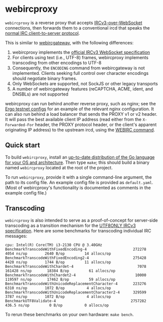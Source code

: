 webircproxy
===========

`webircproxy` is a reverse proxy that accepts [IRCv3-over-WebSocket](https://ircv3.net/specs/extensions/websocket) connections, then forwards them to a conventional ircd that speaks the [normal IRC client-to-server protocol](https://modern.ircdocs.horse/).

This is similar to [webircgateway](https://github.com/kiwiirc/webircgateway), with the following differences:

1. webircproxy implements the [official IRCv3 WebSocket specification](https://ircv3.net/specs/extensions/websocket)
2. For clients using text (i.e., UTF-8) frames, webircproxy implements transcoding from other encodings to UTF-8
3. Consequently, the `ENCODING` command from webircgateway is not implemented. Clients seeking full control over character encodings should negotiate binary frames.
4. Only WebSockets are supported, not SockJS or other legacy transports
5. A number of webircgateway features (reCAPTCHA, ACME, ident, and DNSBLs) are not supported

webircproxy can run behind another reverse proxy, such as nginx; see the [Ergo testnet configs](https://github.com/ergochat/testnet.ergo.chat/blob/e247d9c9cb0cb5aa73e4b126061a79149356854d/nginx_https.conf#L26-L37) for an example of the relevant nginx configuration. It can also run behind a load balancer that sends the PROXY v1 or v2 header. It will pass the best available client IP address (read either from the `X-Forwarded-For` header, the PROXY protocol header, or the client's apparent originating IP address) to the upstream ircd, using the [WEBIRC command](https://ircv3.net/specs/extensions/webirc).

Quick start
-----------

To build `webircproxy`, install an [up-to-date distribution of the Go language for your OS and architecture](https://golang.org/dl/). Then type `make`; this should build a binary named `webircproxy` located at the root of the project.

To run `webircproxy`, provide it with a single command-line argument, the path to its config file. An example config file is provided as `default.yaml`. (Most of webircproxy's functionality is documented as comments in the example config file.)

Transcoding
-----------

`webircproxy` is also intended to serve as a proof-of-concept for server-side transcoding as a transition mechanism for the [UTF8ONLY IRCv3 specification](https://ircv3.net/specs/extensions/utf8-only). Here are some benchmarks for transcoding individual IRC messages:

```
cpu: Intel(R) Core(TM) i3-2130 CPU @ 3.40GHz
BenchmarkTranscodeWithFixedEncoding-4                  	  272278	      4054 ns/op	    2640 B/op	      14 allocs/op
BenchmarkTranscodeWithFixedEncoding2-4                 	  275428	      4420 ns/op	    1744 B/op	      11 allocs/op
BenchmarkTranscodeWithChardet-4                        	    7078	    161428 ns/op	   18384 B/op	      61 allocs/op
BenchmarkTranscodeWithChardet2-4                       	   10000	    119597 ns/op	   17462 B/op	      59 allocs/op
BenchmarkTranscodeWithUnicodeReplacementCharacter-4    	  223276	      6310 ns/op	    1072 B/op	       4 allocs/op
BenchmarkTranscodeWithUnicodeReplacementCharacter2-4   	  329599	      3787 ns/op	    1072 B/op	       4 allocs/op
BenchmarkUTF8Validate-4                                	 2757282	       436.5 ns/op	       0 B/op	       0 allocs/op
```

To rerun these benchmarks on your own hardware: `make bench`.
